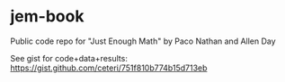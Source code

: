 jem-book
========

Public code repo for "Just Enough Math" by Paco Nathan and Allen Day

See gist for code+data+results:
https://gist.github.com/ceteri/751f810b774b15d713eb
